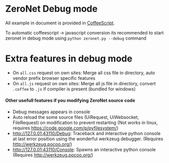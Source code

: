 # ZeroNet Debug mode

All example in document is provided in [CoffeeScript](http://coffeescript.org/).

To automatic coffeescript -> javascript conversion its recommended to start zeronet in debug mode using `python zeronet.py --debug` command

# Extra features in debug mode

 - On `all.css` request on own sites: Merge all css file in directory, auto vendor prefix browser specific features
 - On `all.js` request on own sites: Merge all js file in directory, convert `.coffee` to `.js` if compiler is present (bundled for windows)

#### Other usefull features if you modifying ZeroNet source code

 - Debug messages appears in console
 - Auto reload the some source files (UiRequest, UiWebsocket, FileRequest) on modification to prevent restarting (Not works in linux, requires https://code.google.com/p/pyfilesystem/)
 - http://127.0.01:43110/Debug: Traceback and interactive python console at last error position using the wonderful werkzeug debugger. (Requires http://werkzeug.pocoo.org/)
 - http://127.0.01:43110/Console: Spawns an interactive python console (Requires http://werkzeug.pocoo.org/)